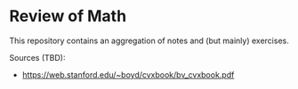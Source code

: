 # Review of Math

This repository contains an aggregation of notes and (but mainly) exercises.

Sources (TBD):

 - https://web.stanford.edu/~boyd/cvxbook/bv_cvxbook.pdf
 